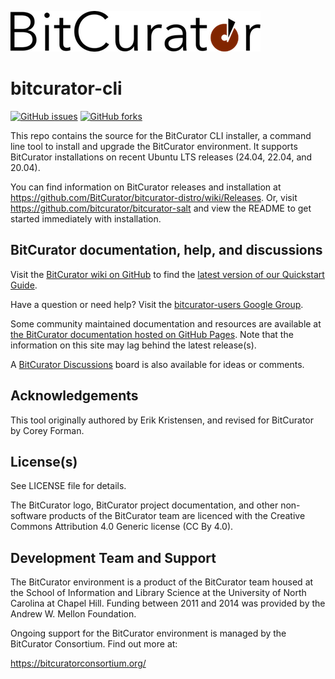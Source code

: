 ![Logo](https://github.com/BitCurator/bitcurator.github.io/blob/main/logos/BitCurator-Basic-400px.png)

# bitcurator-cli

[![GitHub issues](https://img.shields.io/github/issues/bitcurator/bitcurator-salt.svg)](https://github.com/bitcurator/bitcurator-salt/issues)
[![GitHub forks](https://img.shields.io/github/forks/bitcurator/bitcurator-salt.svg)](https://github.com/bitcurator/bitcurator-salt/network)

This repo contains the source for the BitCurator CLI installer, a command line tool to install and upgrade the BitCurator environment. It supports BitCurator installations on recent Ubuntu LTS releases (24.04, 22.04, and 20.04).

You can find information on BitCurator releases and installation at https://github.com/BitCurator/bitcurator-distro/wiki/Releases. Or, visit https://github.com/bitcurator/bitcurator-salt and view the README to get started immediately with installation.

## BitCurator documentation, help, and discussions

Visit the [BitCurator wiki on GitHub](https://github.com/BitCurator/bitcurator-distro/wiki/Releases) to find the [latest version of our Quickstart Guide](https://github.com/BitCurator/bitcurator-distro/wiki/Releases#quickstart-guide).

Have a question or need help? Visit the [bitcurator-users Google Group](https://groups.google.com/d/forum/bitcurator-users).

Some community maintained documentation and resources are available at [the BitCurator documentation hosted on GitHub Pages](https://bitcurator.github.io/documentation/). Note that the information on this site may lag behind the latest release(s).

A [BitCurator Discussions](https://github.com/orgs/BitCurator/discussions) board is also available for ideas or comments.

## Acknowledgements

This tool originally authored by Erik Kristensen, and revised for BitCurator by Corey Forman.

## License(s)

See LICENSE file for details. 

The BitCurator logo, BitCurator project documentation, and other non-software products of the BitCurator team are licenced with the Creative Commons Attribution 4.0 Generic license (CC By 4.0).

## Development Team and Support

The BitCurator environment is a product of the BitCurator team housed at the School of Information and Library Science at the University of North Carolina at Chapel Hill. Funding between 2011 and 2014 was provided by the Andrew W. Mellon Foundation.

Ongoing support for the BitCurator environment is managed by the BitCurator Consortium. Find out more at:

https://bitcuratorconsortium.org/


